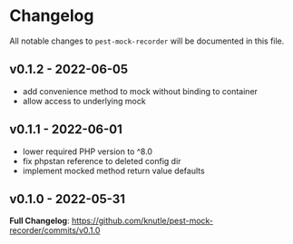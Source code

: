 # Changelog

All notable changes to `pest-mock-recorder` will be documented in this file.

## v0.1.2 - 2022-06-05

- add convenience method to mock without binding to container
- allow access to underlying mock

## v0.1.1 - 2022-06-01

- lower required PHP version to ^8.0
- fix phpstan reference to deleted config dir
- implement mocked method return value defaults

## v0.1.0 - 2022-05-31

**Full Changelog**: https://github.com/knutle/pest-mock-recorder/commits/v0.1.0
